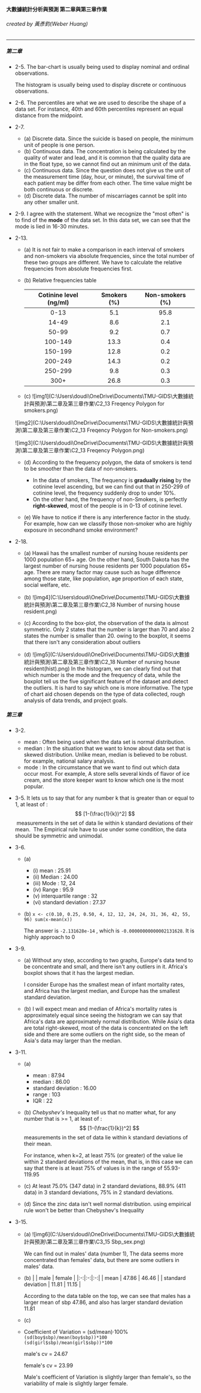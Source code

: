 ####  大數據統計分析與預測 第二章與第三章作業

###### created by 黃彥鈞(Weber Huang)

___



##### 第二章

+ 2-5. The bar-chart is usually being used to display nominal and ordinal observations. 
	
	The histogram is usually being used to display discrete or continuous observations.
+ 2-6. The percentiles are what we are used to describe the shape of a data set. For instance, 40th and 60th percentiles represent an equal distance from the midpoint. 
+ 2-7. 
	+ (a) Discrete data. Since the suicide is based on people, the minimum unit of people is one person.
	+ (b) Continuous data. The concentration is being calculated by the quality of water and lead, and it is common that the quality data are in the float type, so we cannot find out an minimum unit of the data.
	+ (c) Continuous data. Since the question does not give us the unit of the measurement  time (day, hour, or minute), the survival time of each patient may be differ from each other. The time value might be both continuous or discrete. 
	+ (d) Discrete data. The number of miscarriages cannot be split into any other smaller unit.
+ 2-9. I agree with the statement. What we recognize the "most often" is to find of the **mode** of the data set. In this data set, we can see that the mode is lied in 16-30 minutes.
+ 2-13. 
	+ (a) It is not fair to make a comparison in each interval of smokers and non-smokers via absolute frequencies, since the total number of these two groups  are different. We have to calculate the relative frequencies from absolute frequencies first.
	
	+ (b)  Relative frequencies table
	
	  | Cotinine level (ng/ml) | Smokers (%) | Non-smokers (%) |
	  |:-:|:-:|:-:|
	  |0-13| 5.1  | 95.8 |
	  | 14-49  | 8.6 | 2.1 |
	  | 50-99  | 9.2 | 0.7 |
	  | 100-149  | 13.3 | 0.4 |
	  | 150-199  | 12.8 | 0.2 |
	  | 200-249  | 14.3 | 0.2 |
	  | 250-299  | 9.8 | 0.3 |
	  | 300+  | 26.8 | 0.3 |
	
	+ (c)
	 ![img1](C:\Users\doudi\OneDrive\Documents\TMU-GIDS\大數據統計與預測\第二章及第三章作業\C2_13 Freqency Polygon for smokers.png)   
	
     ![img2](C:\Users\doudi\OneDrive\Documents\TMU-GIDS\大數據統計與預測\第二章及第三章作業\C2_13 Freqency Polygon for Non-smokers.png)     
     
     ![img3](C:\Users\doudi\OneDrive\Documents\TMU-GIDS\大數據統計與預測\第二章及第三章作業\C2_13 Freqency Polygon.png)    
     

	
	+ (d) According to the frequency polygon, the data of smokers is tend to be smoother than the data of non-smokers. 
		+ In the data of smokers, The frequency is **gradually rising** by the cotinine level ascending, but we can find out that in 250-299 of cotinine level, the frequency suddenly drop to under 10%. 
		+ On the other hand, the frequency of non-Smokers, is perfectly **right-skewed**, most of the people is in 0-13 of cotinine level.

	+ (e) We have to notice if there is any interference factor in the study. For example, how can we classify those non-smoker who are highly exposure in secondhand smoke environment? 
	
+ 2-18. 
	+ (a) Hawaii has the smallest number of nursing house residents per 1000 population 65+ age. On the other hand, South Dakota has the largest number of nursing house residents per 1000 population 65+ age. 
	  There are many factor may cause such as huge difference among those state, like population, age proportion of each state, social welfare, etc.
	+ (b) 
	 ![img4](C:\Users\doudi\OneDrive\Documents\TMU-GIDS\大數據統計與預測\第二章及第三章作業\C2_18 Number of nursing house resident.png)
	+ (c) According to the box-plot, the observation of the data is almost symmetric. Only 2 states that the number is larger than 70 and also 2 states the number is smaller than 20. owing to the boxplot, it seems that there isn't any consideration about outliers
	
	+ (d) 
	 ![img5](C:\Users\doudi\OneDrive\Documents\TMU-GIDS\大數據統計與預測\第二章及第三章作業\C2_18 Number of nursing house resident(hist).png)
	In the histogram, we can clearly find out that which number is the mode and the frequency of data, while the boxplot tell us the five significant feature of the dataset and detect the outliers. It is hard to say which one is more informative. The type of chart aid chosen depends on the type of data collected, rough analysis of data trends, and project goals. 
	
	
	

##### 第三章

+ 3-2. 
	+ mean : Often being used when the data set is normal distribution. 
	+ median : In the situation that we want to know about data set that is skewed distribution. Unlike mean, median is believed to be robust. for example, national salary analysis.
	+ mode : In the circumstance that we want to find out which data occur most. For example, A store sells several kinds of flavor of ice cream, and the store keeper want to know which one is the most popular. 

+ 3-5. It lets us to say that for any number k that is greater than or equal to 1, at least of :  
$$
[1-(\frac{1}{k})^2]
$$
​               measurements in the set of data lie within k standard deviations of their mean.
​               The Empirical rule have to use under some condition, the data should be symmetric and unimodal.

+ 3-6.  
	+ (a) 
		+ (i) mean : 25.91
		+ (ii) Median : 24.00
		+ (iii) Mode : 12, 24
		+ (iv) Range : 95.9
		+ (v) interquartile range : 32
		+ (vi) standard deviation : 27.37
		
	+ (b) 
	  `x <- c(0.10, 0.25, 0.50, 4, 12, 12, 24, 24, 31, 36, 42, 55, 96)
	  sum(x-mean(x)) `
	
	  The answer is `-2.131628e-14` , which is `-0.00000000000002131628`. It is highly approach to 0
	
+ 3-9.
	
	+ (a) Without any step, according to two graphs, Europe's data tend to be concentrate and small, and there isn't any outliers in it. Africa's boxplot shows that it has the largest median. 
	
	  I consider Europe has the smallest mean of infant mortality rates, and Africa has the largest median, and Europe has the smallest standard deviation.
	
	+ (b) I will expect mean and median of Africa's mortality rates is approximately equal since seeing the histogram we can say that Africa's data are approximately normal distribution. While Asia's data are  total right-skewed, most of the data is concentrated on the left side and there are some outliers on the right side, so the mean of Asia's data may larger than the median.
	
+ 3-11.
	
	+ (a) 
		+ mean : 87.94
		+ median : 86.00
		+ standard deviation : 16.00
		+ range : 103
		+ IQR : 22
		
	+ (b) *Chebyshev's* Inequality tell us that no matter what, for any number that is >= 1, at least of :                                $$ [1-(\frac{1}{k})^2] $$ measurements in the set of data lie within k standard deviations of their mean.
	
	  For instance, when k=2, at least 75% (or greater) of the value lie within 2 standard deviations of the mean, that  is, in this case we can say that there is at least 75% of values is in the range of 55.93-119.95
	
	+ (c) At least 75.0% (347 data) in 2 standard deviations, 88.9% (411 data) in 3 standard deviations, 75% in 2 standard deviations.
	
	+ (d) Since the zinc data isn't well normal distribution. using empirical rule won't be better than  Chebyshev's Inequality 
	
+ 3-15.
	
	+ (a) 
	  ![img6](C:\Users\doudi\OneDrive\Documents\TMU-GIDS\大數據統計與預測\第二章及第三章作業\C3_15 Sbp_sex.png)  
	
	  We can find out in males' data (number 1), The data seems more concentrated than females' data, but there are some outliers in males' data.
	
	+ (b) 
		|   | male  | female  |
		|:-:|:-:|:-:|
		| mean  | 47.86 | 46.46 |
		|  standard deviation | 11.81 | 11.15 |
		
		According to the data table on the top, we can see that males has a larger mean of sbp 47.86, and also has larger standard deviation 11.81
		
	+ (c) 
	
	+ Coefficient of Variation = (sd/mean)‧100%
  `(sd(boy$sbp)/mean(boy$sbp))*100
  (sd(girl$sbp)/mean(girl$sbp))*100`
	
	  male's cv = 24.67
	
	  female's cv = 23.99
	
	  Male's coefficient of Variation is slightly larger than female's, so the variability of male is slightly larger female.
	
	
	
